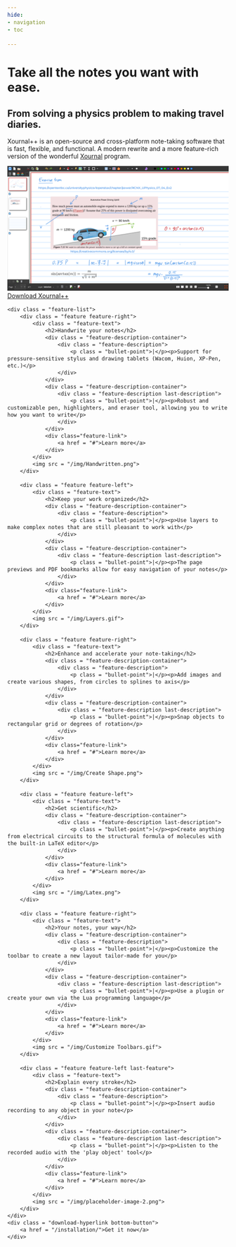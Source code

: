```yaml
---
hide:
- navigation
- toc

---
```


<link rel = "stylesheet" href = "css/home.css">
<link rel = "stylesheet" href = "css/responsive.css">
<link rel="preconnect" href="https://fonts.googleapis.com">
<link rel="preconnect" href="https://fonts.gstatic.com" crossorigin>
<link href="https://fonts.googleapis.com/css2?family=Montserrat:ital,wght@0,100;0,200;0,300;0,400;0,500;0,600;0,700;0,800;0,900;1,100;1,200;1,300;1,400;1,500;1,600;1,700;1,800;1,900&display=swap" rel="stylesheet">
<meta name="viewport" content="initial-scale=1, maximum-scale=1, width=device-width">

<div class = "home">
	<div class = "Xournal" id = "Xournal">
		<div class = "title">
			<h1>Take all the notes you want with ease.</h1>
			<h2>From solving a physics problem to making travel diaries.</h2>
		</div>
		<p>Xournal++ is an open-source and cross-platform note-taking software that is fast, flexible, and functional. A modern rewrite and a more feature-rich version of the wonderful <span><a class = "Xournal-link" href = "https://sourceforge.net/projects/xournal/">Xournal</a></span> program.</p>
		<img src = "img/Physics Problem.png">
		<div class = "download-hyperlink upper-button">
			<a href = "/installation/">Download Xournal++</a>
		</div>
	</div>
	
	<div class = "feature-list">
		<div class = "feature feature-right">
		    <div class = "feature-text">
		        <h2>Handwrite your notes</h2>
		        <div class = "feature-description-container">
		        	<div class = "feature-description">
		        		<p class = "bullet-point">|</p><p>Support for pressure-sensitive stylus and drawing tablets (Wacom, Huion, XP-Pen, etc.)</p>
		        	</div>
		        </div>
		        <div class = "feature-description-container">
		        	<div class = "feature-description last-description">
						<p class = "bullet-point">|</p><p>Robust and customizable pen, highlighters, and eraser tool, allowing you to write how you want to write</p>
					</div>
				</div>
				<div class="feature-link">
					<a href = "#">Learn more</a>
				</div>
		    </div>
		    <img src = "/img/Handwritten.png">
		</div>
		
		<div class = "feature feature-left">
		    <div class = "feature-text">
		        <h2>Keep your work organized</h2>
		        <div class = "feature-description-container">
		        	<div class = "feature-description">
		        		<p class = "bullet-point">|</p><p>Use layers to make complex notes that are still pleasant to work with</p>
		        	</div>
		        </div>
		        <div class = "feature-description-container">
		        	<div class = "feature-description last-description">
						<p class = "bullet-point">|</p><p>The page previews and PDF bookmarks allow for easy navigation of your notes</p>
	        		</div>
	        	</div>
	        	<div class="feature-link">
					<a href = "#">Learn more</a>
				</div>
		    </div>
		    <img src = "/img/Layers.gif">
		</div>
		
		<div class = "feature feature-right">
		    <div class = "feature-text">
		        <h2>Enhance and accelerate your note-taking</h2>
		        <div class = "feature-description-container">
		        	<div class = "feature-description">
						<p class = "bullet-point">|</p><p>Add images and create various shapes, from circles to splines to axis</p>
					</div>
				</div>
				<div class = "feature-description-container">
					<div class = "feature-description last-description">
	        			<p class = "bullet-point">|</p><p>Snap objects to rectangular grid or degrees of rotation</p>
	        		</div>
	        	</div>
	        	<div class="feature-link">
					<a href = "#">Learn more</a>
				</div>
		    </div>
		    <img src = "/img/Create Shape.png">
		</div>
		
		<div class = "feature feature-left">
		    <div class = "feature-text">
		        <h2>Get scientific</h2>
		        <div class = "feature-description-container">
		        	<div class = "feature-description last-description">
	        			<p class = "bullet-point">|</p><p>Create anything from electrical circuits to the structural formula of molecules with the built-in LaTeX editor</p>
	        		</div>
	        	</div>
	        	<div class="feature-link">
					<a href = "#">Learn more</a>
				</div>
		    </div>
		    <img src = "/img/Latex.png">
		</div>
		
		<div class = "feature feature-right">
		    <div class = "feature-text">
		        <h2>Your notes, your way</h2>
		        <div class = "feature-description-container">
		        	<div class = "feature-description">
	        			<p class = "bullet-point">|</p><p>Customize the toolbar to create a new layout tailor-made for you</p>
	        		</div>
	        	</div>
	        	<div class = "feature-description-container">
		        	<div class = "feature-description last-description">
	        			<p class = "bullet-point">|</p><p>Use a plugin or create your own via the Lua programming language</p>
	        		</div>
	        	</div>
	        	<div class="feature-link">
					<a href = "#">Learn more</a>
				</div>
		    </div>
		    <img src = "/img/Customize Toolbars.gif">
		</div>
		
		<div class = "feature feature-left last-feature">
		    <div class = "feature-text">
		        <h2>Explain every stroke</h2>
		        <div class = "feature-description-container">
		        	<div class = "feature-description">
		        		<p class = "bullet-point">|</p><p>Insert audio recording to any object in your note</p>
		        	</div>
		        </div>
		        <div class = "feature-description-container">
	        		<div class = "feature-description last-description">
						<p class = "bullet-point">|</p><p>Listen to the recorded audio with the 'play object' tool</p>
	        		</div>
	        	</div>
	        	<div class="feature-link">
					<a href = "#">Learn more</a>
				</div>
		    </div>
		    <img src = "/img/placeholder-image-2.png">
		</div>
	</div>
	<div class = "download-hyperlink bottom-button">
		<a href = "/installation/">Get it now</a>
	</div>
</div>
<br/>
